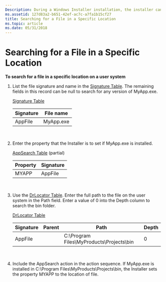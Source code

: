 ```yaml
---
Description: During a Windows Installer installation, the installer can search for a file in a specific location on the user's system.
ms.assetid: 127d83a2-b651-42ef-ac7c-a7fa1b15cf27
title: Searching for a File in a Specific Location
ms.topic: article
ms.date: 05/31/2018
---
```


# Searching for a File in a Specific Location

**To search for a file in a specific location on a user system**

1.  List the file signature and name in the [Signature Table](signature-table.md). The remaining fields in this record can be null to search for any version of MyApp.exe.

    [Signature Table](signature-table.md)

    

    | Signature          | File name            |
    |--------------------|----------------------|
    | AppFile<br/> | MyApp.exe<br/> |

    

     

2.  Enter the property that the Installer is to set if MyApp.exe is installed.

    [AppSearch Table](appsearch-table.md) (partial)

    

    | Property         | Signature          |
    |------------------|--------------------|
    | MYAPP<br/> | AppFile<br/> |

    

     

3.  Use the [DrLocator Table](drlocator-table.md). Enter the full path to the file on the user system in the Path field. Enter a value of 0 into the Depth column to search the bin folder.

    [DrLocator Table](drlocator-table.md)

    

    | Signature          | Parent | Path                                                    | Depth        |
    |--------------------|--------|---------------------------------------------------------|--------------|
    | AppFile<br/> |        | C:\\Program Files\\MyProducts\\Projects\\bin<br/> | 0<br/> |

    

     

4.  Include the AppSearch action in the action sequence. If MyApp.exe is installed in C:\\Program Files\\MyProducts\\Projects\\bin, the Installer sets the property MYAPP to the location of file.

 

 




